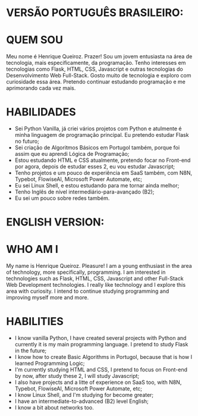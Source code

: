 # VERSÃO PORTUGUÊS BRASILEIRO:
# QUEM SOU
Meu nome é Henrique Queiroz. Prazer! Sou um jovem entusiasta na área de tecnologia, mais especificamente, da programação.
Tenho interesses em tecnologias como Flask, HTML, CSS, Javascript e outras tecnologias do Desenvolvimento Web Full-Stack.
Gosto muito de tecnologia e exploro com curiosidade essa área. Pretendo continuar estudando programação e me aprimorando cada vez mais.
# HABILIDADES
- Sei Python Vanilla, já criei vários projetos com Python e atulmente é minha linguagem de programação principal. Eu pretendo estudar Flask no futuro;
- Sei criação de Algoritmos Básicos em Portugol também, porque foi assim que eu aprendi Lógica de Programação;
- Estou estudando HTML e CSS atualmente, pretendo focar no Front-end por agora, depois de estudar esses 2, eu vou estudar Javascript;
- Tenho projetos e um pouco de experiência em SaaS também, com N8N, Typebot, FlowiseAI, Microsoft Power Automate, etc;
- Eu sei Linux Shell, e estou estudando para me tornar ainda melhor;
- Tenho Inglês de nível intermediário-para-avançado (B2);
- Eu sei um pouco sobre redes também.
# ENGLISH VERSION:
# WHO AM I
My name is Henrique Queiroz. Pleasure! I am a young enthusiast in the area of ​​technology, more specifically, programming. 
I am interested in technologies such as Flask, HTML, CSS, Javascript and other Full-Stack Web Development technologies.
I really like technology and I explore this area with curiosity. I intend to continue studying programming and improving myself more and more.
# HABILITIES
- I know vanilla Python, I have created several projects with Python and currently it is my main programming language. I pretend to study Flask in the future;
- I know how to create Basic Algorithms in Portugol, because that is how I learned Programming Logic;
- I'm currently studying HTML and CSS, I pretend to focus on Front-end by now, after study these 2, I will study Javascript;
- I also have projects and a litte of experience on SaaS too, with N8N, Typebot, FlowiseAI, Microsoft Power Automate, etc;
- I know Linux Shell, and I'm studying for become greater;
- I have an intermediate-to-advanced (B2) level English;
- I know a bit about networks too.
